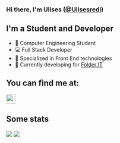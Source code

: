 ### Hi there, I'm Ulises ([@Ulisesredi](https://www.linkedin.com/in/ulises-redi-377a52206/))

## I'm a Student and Developer

- 📘 Computer Engineering Student
- 💻 Full Stack Developer
- 👾 Specialized in Front End technologies
- 🔨 Currently developing for [Folder IT](https://www.linkedin.com/company/folderit/)

## You can find me at:

<p>
    <a href="https://www.linkedin.com/in/ulises-redi-377a52206/"><img
            src="https://img.shields.io/badge/linkedin-%230077B5.svg?&style=for-the-badge&logo=linkedin&logoColor=white"
            height=25></a> 
</p>

## Some stats

  <img align="center" src="https://github-readme-stats.vercel.app/api?username=Ulisesredi&show_icons=true&theme=dark" />

  <img align="center" src="https://github-readme-stats.vercel.app/api/top-langs/?username=Ulisesredi&layout=compact&theme=merko" />
